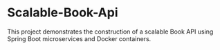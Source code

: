 # Scalable-Book-Api
This project demonstrates the construction of a scalable Book API using Spring Boot microservices and Docker containers.
